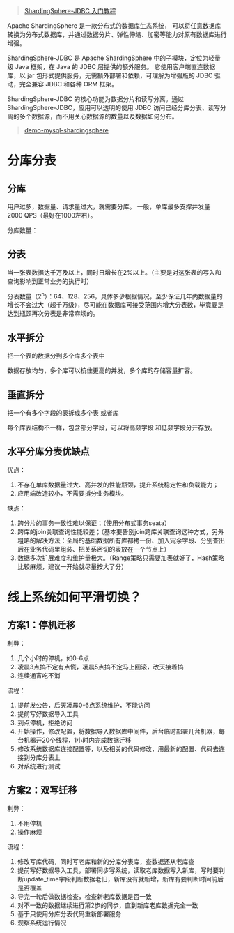 > [ShardingSphere-JDBC 入门教程](https://juejin.cn/post/6956387543482892295)


Apache ShardingSphere 是一款分布式的数据库生态系统， 可以将任意数据库转换为分布式数据库，并通过数据分片、弹性伸缩、加密等能力对原有数据库进行增强。

ShardingSphere-JDBC 是 Apache ShardingSphere 中的子模块，定位为轻量级 Java 框架，在 Java 的 JDBC 层提供的额外服务。 它使用客户端直连数据库，以 jar 包形式提供服务，无需额外部署和依赖，可理解为增强版的 JDBC 驱动，完全兼容 JDBC 和各种 ORM 框架。

ShardingSphere-JDBC 的核心功能为数据分片和读写分离。通过ShardingSphere-JDBC，应用可以透明的使用 JDBC 访问已经分库分表、读写分离的多个数据源，而不用关心数据源的数量以及数据如何分布。


> [demo-mysql-shardingsphere](https://github.com/Panl99/demo/tree/master/demo-mysql-shardingsphere)
 

# 分库分表

## 分库

用户过多，数据量、请求量过大，就需要分库。
一般，单库最多支撑并发量 2000 QPS（最好在1000左右）。

分库数量：

## 分表

当一张表数据达千万及以上，同时日增长在2%以上。（主要是对这张表的写入和查询影响到正常业务的执行时）

分表数量（2<sup>n</sup>）：64、128、256，具体多少根据情况，至少保证几年内数据量的增长不会过大（超千万级），尽可能在数据库可接受范围内增大分表数，毕竟要是达到瓶颈再次分表是非常麻烦的。

## 水平拆分

把一个表的数据分到多个库多个表中

数据存放均匀，多个库可以抗住更高的并发，多个库的存储容量扩容。

## 垂直拆分

把一个有多个字段的表拆成多个表 或者库

每个库表结构不一样，包含部分字段，可以将高频字段 和低频字段分开存放。


## 水平分库分表优缺点

优点：
1. 不存在单库数据量过大、高并发的性能瓶颈，提升系统稳定性和负载能力；
2. 应用端改造较小，不需要拆分业务模块。

缺点：
1. 跨分片的事务一致性难以保证；（使用分布式事务seata）
2. 跨库的join关联查询性能较差；（基本要告别join跨库关联查询这种方式，另外粗略的解决方法：全局的基础数据所有库都拷一份、加入冗余字段、分别查出后在业务代码里组装、把关系密切的表放在一个节点上）
3. 数据多次扩展难度和维护量极大。（Range策略只需要加表就好了，Hash策略比较麻烦，建议一开始就尽量按大了分）


# 线上系统如何平滑切换？

## 方案1：停机迁移

利弊：
1. 几个小时的停机，如0-6点
2. 凌晨3点搞不定有点慌，凌晨5点搞不定马上回滚，改天接着搞
3. 连续通宵吃不消

流程：
1. 提前发公告，后天凌晨0-6点系统维护，不能访问
2. 提前写好数据导入工具
3. 到点停机，拒绝访问
4. 开始操作，修改配置，将数据导入数据库中间件，后台临时部署几台机器，每台机器开20个线程，1小时内完成数据迁移
5. 修改系统数据库连接配置等，以及相关的代码修改，用最新的配置、代码去连接到分库分表上
6. 对系统进行测试

## 方案2：双写迁移

利弊：
1. 不用停机
2. 操作麻烦

流程：
1. 修改写库代码，同时写老库和新的分库分表库，查数据还从老库查
2. 提前写好数据导入工具，部署同步写系统，读取老库数据写入新库，写时要判断update_time字段判断数据老旧，新库没有就新增，新库有要判断时间前后是否覆盖
3. 导完一轮后做数据检查，检查新老库数据是否一致
4. 对不一致的数据继续进行第2步的同步，直到新库老库数据完全一致
5. 基于只使用分库分表代码重新部署服务
6. 观察系统运行情况